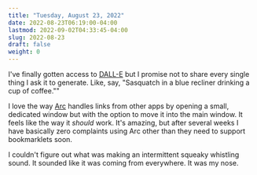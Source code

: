 ```yaml
---
title: "Tuesday, August 23, 2022"
date: 2022-08-23T06:19:00-04:00
lastmod: 2022-09-02T04:33:45-04:00
slug: 2022-08-23
draft: false
weight: 0
---
```


I've finally gotten access to [DALL-E](https://openai.com/dall-e-2/) but I promise not to share every single thing I ask it to generate. Like, say, "Sasquatch in a blue recliner drinking a cup of coffee.""

I love the way [Arc](https://thebrowser.company/) handles links from other apps by opening a small, dedicated window but with the option to move it into the main window. It feels like the way it _should_ work. It's amazing, but after several weeks I have basically zero complaints using Arc other than they need to support bookmarklets soon.

I couldn't figure out what was making an intermittent squeaky whistling sound. It sounded like it was coming from everywhere. It was my nose.

[//]: # "Exported with love from a post written in Org mode"
[//]: # "- https://github.com/kaushalmodi/ox-hugo"

